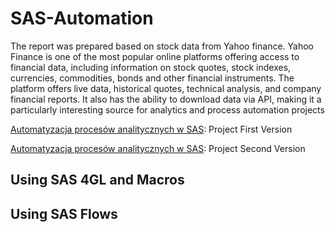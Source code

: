 # SAS-Automation

The report was prepared based on stock data from Yahoo finance. Yahoo Finance is one of the most popular online platforms offering access to financial data, including information on stock quotes, stock indexes, currencies, commodities, bonds and other financial instruments. The platform offers live data, historical quotes, technical analysis, and company financial reports. It also has the ability to download data via API, making it a particularly interesting source for analytics and process automation projects

[Automatyzacja procesów analitycznych w SAS](https://github.com/Szymon-Czuszek/SAS-Automation/blob/main/Project/Automatyzacja%20procesów%20analitycznych%20w%20SAS.pdf): Project First Version

[Automatyzacja procesów analitycznych w SAS](https://github.com/Szymon-Czuszek/SAS-Automation/blob/main/Project/Projekt%20-%20Automatyzacja%20procesów%20analitycznych%20w%20SAS%20-%20Szymon%20Czuszek.pdf): Project Second Version

## Using SAS 4GL and Macros

## Using SAS Flows
